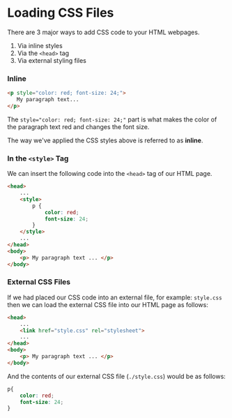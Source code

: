 # Loading CSS Files

There are 3 major ways to add CSS code to your HTML webpages. 

1. Via inline styles
2. Via the `<head>` tag
3. Via external styling files


### Inline

```html
<p style="color: red; font-size: 24;">
   My paragraph text...
</p>
```

The `style="color: red; font-size: 24;"` part is what makes the color of the paragraph text red and changes the font size.

The way we've applied the CSS styles above is referred to as __inline__.


### In the `<style>` Tag

We can insert the following code into the `<head>` tag of our HTML page.

```html
<head>
    ...
    <style>
        p {
            color: red;
            font-size: 24;
        }
    </style>
    ...
</head>
<body>
    <p> My paragraph text ... </p>
</body>
```


### External CSS Files

If we had placed our CSS code into an external file, for example: `style.css` then we can load the external CSS file into our HTML page as follows:

```html
<head>
    ...
    <link href="style.css" rel="stylesheet">
    ...
</head>
<body>
    <p> My paragraph text ... </p>
</body>

```

And the contents of our external CSS file (`./style.css`) would be as follows:

```css
p{
    color: red;
    font-size: 24;
}
```

